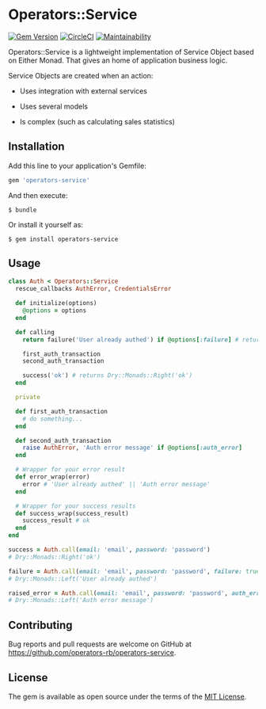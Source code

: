 # Operators::Service

[![Gem Version](https://badge.fury.io/rb/operators-service.svg)](https://badge.fury.io/rb/operators-service)
[![CircleCI](https://circleci.com/gh/operators-rb/operators-service.svg?style=shield&circle-token=ce6107feab9a4989e9c8163c6d652bb1bad40cf7)](https://circleci.com/gh/operators-rb/operators-service)
[![Maintainability](https://api.codeclimate.com/v1/badges/3fc7bafea686b44d257f/maintainability)](https://codeclimate.com/github/operators-rb/operators-service/maintainability)

Operators::Service is a lightweight implementation of Service Object based on Either Monad. That gives an home of application business logic.

Service Objects are created when an action:

* Uses integration with external services

* Uses several models

* Is complex (such as calculating sales statistics)

## Installation

Add this line to your application's Gemfile:

```ruby
gem 'operators-service'
```

And then execute:

    $ bundle

Or install it yourself as:

    $ gem install operators-service

## Usage

```ruby
class Auth < Operators::Service
  rescue_callbacks AuthError, CredentialsError

  def initialize(options)
    @options = options
  end

  def calling
    return failure('User already authed') if @options[:failure] # returns Dry::Monads::Left('User already authed')

    first_auth_transaction
    second_auth_transaction

    success('ok') # returns Dry::Monads::Right('ok')
  end

  private

  def first_auth_transaction
    # do something...
  end

  def second_auth_transaction
    raise AuthError, 'Auth error message' if @options[:auth_error]
  end

  # Wrapper for your error result
  def error_wrap(error)
    error # 'User already authed' || 'Auth error message'
  end

  # Wrapper for your success results
  def success_wrap(success_result)
    success_result # ok
  end
end
```

```ruby
success = Auth.call(email: 'email', password: 'password')
# Dry::Monads::Right('ok')

failure = Auth.call(email: 'email', password: 'password', failure: true)
# Dry::Monads::Left('User already authed')

raised_error = Auth.call(email: 'email', password: 'password', auth_error: true)
# Dry::Monads::Left('Auth error message')
```

## Contributing

Bug reports and pull requests are welcome on GitHub at https://github.com/operators-rb/operators-service.

## License

The gem is available as open source under the terms of the [MIT License](http://opensource.org/licenses/MIT).
